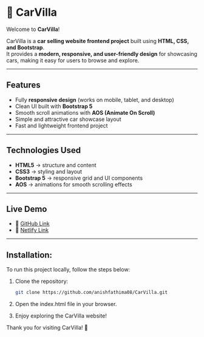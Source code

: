 # 🚗 CarVilla  

Welcome to **CarVilla**!

CarVilla is a **car selling website frontend project** built using **HTML, CSS, and Bootstrap**.  
It provides a **modern, responsive, and user-friendly design** for showcasing cars, making it easy for users to browse and explore.  

---

## Features  
- Fully **responsive design** (works on mobile, tablet, and desktop)  
- Clean UI built with **Bootstrap 5**  
- Smooth scroll animations with **AOS (Animate On Scroll)**  
- Simple and attractive car showcase layout  
- Fast and lightweight frontend project  

---

##  Technologies Used  
- **HTML5** → structure and content  
- **CSS3** → styling and layout  
- **Bootstrap 5** → responsive grid and UI components  
- **AOS** → animations for smooth scrolling effects  

---

## Live Demo  
- 🔗 <a href="https://anishfathima08.github.io/CarVilla/" target="_blank">GitHub Link</a>  
- 🔗 <a href="https://carvilla-saf.netlify.app/" target="_blank">Netlify Link</a> 
---

## Installation:
To run this project locally, follow the steps below:

1. Clone the repository:
   ```bash
   git clone https://github.com/anishfathima08/CarVilla.git
   
  2. Open the index.html file in your browser.

  3. Enjoy exploring the CarVilla website!

Thank you for visiting CarVilla! 🚗
